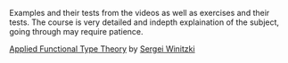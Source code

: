 Examples and their tests from the videos as well as exercises and their tests. The course is very detailed and indepth explaination of the subject, going through may require patience.

[Applied Functional Type Theory](https://www.youtube.com/playlist?list=PLcoadSpY7rHXJWbUkjQ3P9MXBbXxLP8kV)
 by [Sergei Winitzki](https://www.google.com/search?hl=en&q=Sergei%20Winitzki)